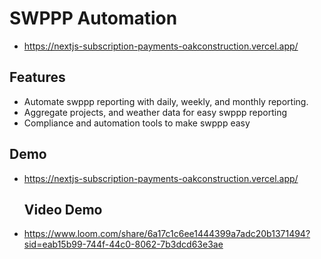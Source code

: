 # SWPPP Automation

- https://nextjs-subscription-payments-oakconstruction.vercel.app/

## Features

- Automate swppp reporting with daily, weekly, and monthly reporting.
- Aggregate projects, and weather data for easy swppp reporting
- Compliance and automation tools to make swppp easy

## Demo

- https://nextjs-subscription-payments-oakconstruction.vercel.app/

  ## Video Demo 

- https://www.loom.com/share/6a17c1c6ee1444399a7adc20b1371494?sid=eab15b99-744f-44c0-8062-7b3dcd63e3ae
